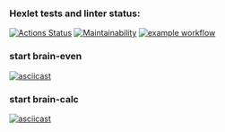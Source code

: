 ### Hexlet tests and linter status:
[![Actions Status](https://github.com/polinchen98/python-project-lvl1/workflows/hexlet-check/badge.svg)](https://github.com/polinchen98/python-project-lvl1/actions)
[![Maintainability](https://api.codeclimate.com/v1/badges/a99a88d28ad37a79dbf6/maintainability)](https://codeclimate.com/github/polinchen98/python-project-lvl1)
[![example workflow](https://github.com/polinchen98/python-project-lvl1/actions/workflows/github-actions.yml/badge.svg)](https://github.com/polinchen98/python-project-lvl1/actions)

### start brain-even
[![asciicast](https://asciinema.org/a/U5X8n6uiXYuEgQ3prDLqhN38R.svg)](https://asciinema.org/a/U5X8n6uiXYuEgQ3prDLqhN38R)

### start brain-calc
[![asciicast](https://asciinema.org/a/Jlmfz2hHUNVVGyzkK9wmHpd4R.svg)](https://asciinema.org/a/Jlmfz2hHUNVVGyzkK9wmHpd4R)
